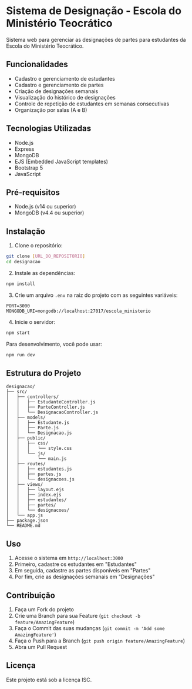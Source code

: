 # Sistema de Designação - Escola do Ministério Teocrático

Sistema web para gerenciar as designações de partes para estudantes da Escola do Ministério Teocrático.

## Funcionalidades

- Cadastro e gerenciamento de estudantes
- Cadastro e gerenciamento de partes
- Criação de designações semanais
- Visualização do histórico de designações
- Controle de repetição de estudantes em semanas consecutivas
- Organização por salas (A e B)

## Tecnologias Utilizadas

- Node.js
- Express
- MongoDB
- EJS (Embedded JavaScript templates)
- Bootstrap 5
- JavaScript

## Pré-requisitos

- Node.js (v14 ou superior)
- MongoDB (v4.4 ou superior)

## Instalação

1. Clone o repositório:
```bash
git clone [URL_DO_REPOSITORIO]
cd designacao
```

2. Instale as dependências:
```bash
npm install
```

3. Crie um arquivo `.env` na raiz do projeto com as seguintes variáveis:
```
PORT=3000
MONGODB_URI=mongodb://localhost:27017/escola_ministerio
```

4. Inicie o servidor:
```bash
npm start
```

Para desenvolvimento, você pode usar:
```bash
npm run dev
```

## Estrutura do Projeto

```
designacao/
├── src/
│   ├── controllers/
│   │   ├── EstudanteController.js
│   │   ├── ParteController.js
│   │   └── DesignacaoController.js
│   ├── models/
│   │   ├── Estudante.js
│   │   ├── Parte.js
│   │   └── Designacao.js
│   ├── public/
│   │   ├── css/
│   │   │   └── style.css
│   │   └── js/
│   │       └── main.js
│   ├── routes/
│   │   ├── estudantes.js
│   │   ├── partes.js
│   │   └── designacoes.js
│   ├── views/
│   │   ├── layout.ejs
│   │   ├── index.ejs
│   │   ├── estudantes/
│   │   ├── partes/
│   │   └── designacoes/
│   └── app.js
├── package.json
└── README.md
```

## Uso

1. Acesse o sistema em `http://localhost:3000`
2. Primeiro, cadastre os estudantes em "Estudantes"
3. Em seguida, cadastre as partes disponíveis em "Partes"
4. Por fim, crie as designações semanais em "Designações"

## Contribuição

1. Faça um Fork do projeto
2. Crie uma Branch para sua Feature (`git checkout -b feature/AmazingFeature`)
3. Faça o Commit das suas mudanças (`git commit -m 'Add some AmazingFeature'`)
4. Faça o Push para a Branch (`git push origin feature/AmazingFeature`)
5. Abra um Pull Request

## Licença

Este projeto está sob a licença ISC. 